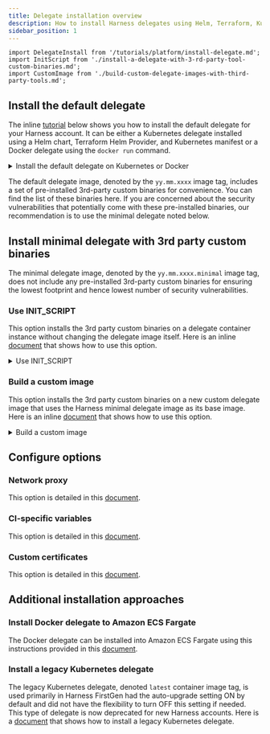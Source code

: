 ```yaml
---
title: Delegate installation overview
description: How to install Harness delegates using Helm, Terraform, Kubernetes, or Docker
sidebar_position: 1
---
```

```mdx-code-block
import DelegateInstall from '/tutorials/platform/install-delegate.md';
import InitScript from './install-a-delegate-with-3-rd-party-tool-custom-binaries.md';
import CustomImage from './build-custom-delegate-images-with-third-party-tools.md';
```

## Install the default delegate

The inline [tutorial](/tutorials/platform/install-delegate) below shows you how to install the default delegate for your Harness account. It can be either a Kubernetes delegate installed using a Helm chart, Terraform Helm Provider, and Kubernetes manifest or a Docker delegate using the `docker run` command. 

<details>
<summary>Install the default delegate on Kubernetes or Docker</summary>
<DelegateInstall />
</details>

The default delegate image, denoted by the `yy.mm.xxxx` image tag, includes a set of pre-installed 3rd-party custom binaries for convenience. You can find the list of these binaries here. If you are concerned about the security vulnerabilities that potentially come with these pre-installed binaries, our recommendation is to use the minimal delegate noted below.

## Install minimal delegate with 3rd party custom binaries

The minimal delegate image, denoted by the `yy.mm.xxxx.minimal` image tag, does not include any pre-installed 3rd-party custom binaries for ensuring the lowest footprint and hence lowest number of security vulnerabilities.

### Use INIT_SCRIPT

This option installs the 3rd party custom binaries on a delegate container instance without changing the delegate image itself. Here is an inline [document](./install-a-delegate-with-3-rd-party-tool-custom-binaries) that shows how to use this option.

<details>
<summary>Use INIT_SCRIPT</summary>
<InitScript />
</details>

### Build a custom image

This option installs the 3rd party custom binaries on a new custom delegate image that uses the Harness minimal delegate image as its base image. Here is an inline [document](./build-custom-delegate-images-with-third-party-tools) that shows how to use this option.

<details>
<summary>Build a custom image</summary>
<CustomImage />
</details>

## Configure options

### Network proxy

This option is detailed in this [document](/docs/platform/2_Delegates/manage-delegates/configure-delegate-proxy-settings.md).

### CI-specific variables

This option is detailed in this [document](/docs/continuous-integration/use-ci/set-up-build-infrastructure/define-a-docker-build-infrastructure#install-the-delegate).

### Custom certificates

This option is detailed in this [document](/docs/platform/2_Delegates/secure-delegates/install-delegates-with-custom-certs.md).

## Additional installation approaches

### Install Docker delegate to Amazon ECS Fargate

The Docker delegate can be installed into Amazon ECS Fargate using this instructions provided in this [document](./docker-delegate-to-ecs-fargate).

### Install a legacy Kubernetes delegate

The legacy Kubernetes delegate, denoted `latest` container image tag, is used primarily in Harness FirstGen had the auto-upgrade setting ON by default and did not have the flexibility to turn OFF this setting if needed. This type of delegate is now deprecated for new Harness accounts. Here is a [document](./install-a-kubernetes-delegate) that shows how to install a legacy Kubernetes delegate.


